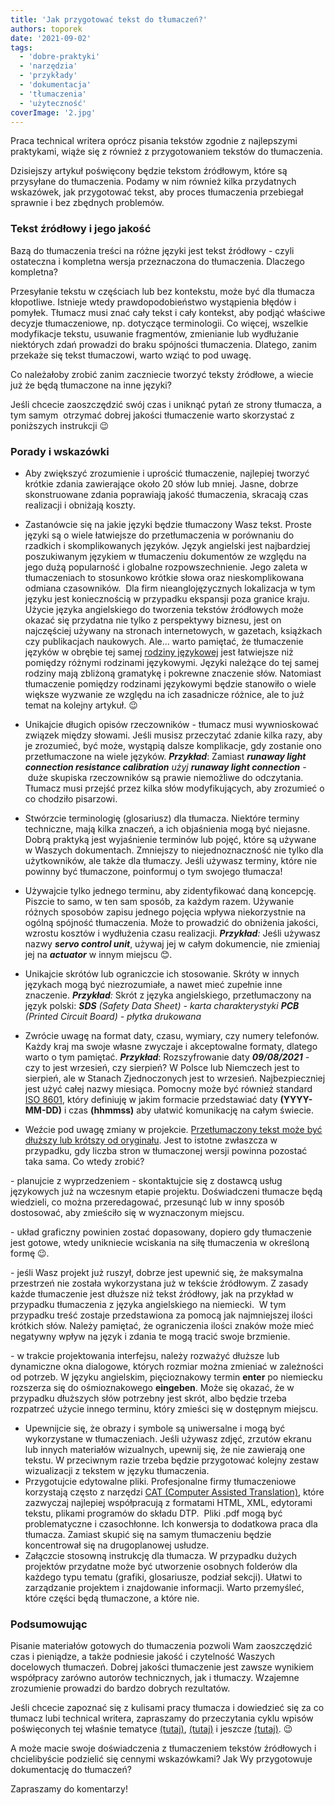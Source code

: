 ```yaml
---
title: 'Jak przygotować tekst do tłumaczeń?'
authors: toporek
date: '2021-09-02'
tags:
  - 'dobre-praktyki'
  - 'narzędzia'
  - 'przykłady'
  - 'dokumentacja'
  - 'tłumaczenia'
  - 'użyteczność'
coverImage: '2.jpg'
---
```


Praca technical writera oprócz pisania tekstów zgodnie z najlepszymi praktykami,
wiąże się z również z przygotowaniem tekstów do tłumaczenia.

<!--truncate-->

Dzisiejszy artykuł poświęcony będzie tekstom źródłowym, które są przysyłane do
tłumaczenia. Podamy w nim również kilka przydatnych wskazówek, jak przygotować
tekst, aby proces tłumaczenia przebiegał sprawnie i bez zbędnych problemów.

### Tekst źródłowy i jego jakość

Bazą do tłumaczenia treści na różne języki jest tekst źródłowy - czyli
ostateczna i kompletna wersja przeznaczona do tłumaczenia. Dlaczego kompletna?

Przesyłanie tekstu w częściach lub bez kontekstu, może być dla tłumacza
kłopotliwe. Istnieje wtedy prawdopodobieństwo wystąpienia błędów i pomyłek.
Tłumacz musi znać cały tekst i cały kontekst, aby podjąć właściwe decyzje
tłumaczeniowe, np. dotyczące terminologii. Co więcej, wszelkie modyfikacje
tekstu, usuwanie fragmentów, zmienianie lub wydłużanie niektórych zdań prowadzi
do braku spójności tłumaczenia. Dlatego, zanim przekaże się tekst tłumaczowi,
warto wziąć to pod uwagę.

Co należałoby zrobić zanim zaczniecie tworzyć teksty źródłowe, a wiecie już że
będą tłumaczone na inne języki?

Jeśli chcecie zaoszczędzić swój czas i uniknąć pytań ze strony tłumacza, a tym
samym  otrzymać dobrej jakości tłumaczenie warto skorzystać z poniższych
instrukcji 😉

### Porady i wskazówki

- Aby zwiększyć zrozumienie i uprościć tłumaczenie, najlepiej tworzyć krótkie
  zdania zawierające około 20 słów lub mniej. Jasne, dobrze skonstruowane zdania
  poprawiają jakość tłumaczenia, skracają czas realizacji i obniżają koszty.
- Zastanówcie się na jakie języki będzie tłumaczony Wasz tekst. Proste języki są
  o wiele łatwiejsze do przetłumaczenia w porównaniu do rzadkich i
  skomplikowanych języków. Język angielski jest najbardziej poszukiwanym
  językiem w tłumaczeniu dokumentów ze względu na jego dużą popularność i
  globalne rozpowszechnienie. Jego zaleta w tłumaczeniach to stosunkowo krótkie
  słowa oraz nieskomplikowana odmiana czasowników.  Dla firm nieanglojęzycznych
  lokalizacja w tym języku jest koniecznością w przypadku ekspansji poza granice
  kraju. Użycie języka angielskiego do tworzenia tekstów źródłowych może okazać
  się przydatna nie tylko z perspektywy biznesu, jest on  najczęściej używany na
  stronach internetowych, w gazetach, książkach czy publikacjach naukowych.
  Ale... warto pamiętać, że tłumaczenie języków w obrębie tej samej
  [rodziny językowej](https://pl.wikipedia.org/wiki/Rodzina_j%C4%99zykowa) jest
  łatwiejsze niż pomiędzy różnymi rodzinami językowymi. Języki należące do tej
  samej rodziny mają zbliżoną gramatykę i pokrewne znaczenie słów. Natomiast
  tłumaczenie pomiędzy rodzinami językowymi będzie stanowiło o wiele większe
  wyzwanie ze względu na ich zasadnicze różnice, ale to już temat na kolejny
  artykuł. 😉
- Unikajcie długich opisów rzeczowników - tłumacz musi wywnioskować związek
  między słowami. Jeśli musisz przeczytać zdanie kilka razy, aby je zrozumieć,
  być może, wystąpią dalsze komplikacje, gdy zostanie ono przetłumaczone na
  wiele języków. **_Przykład_**: Zamiast **_runaway light connection resistance
  calibration_** _użyj_ **_runaway light connection_** \- duże skupiska
  rzeczowników są prawie niemożliwe do odczytania. Tłumacz musi przejść przez
  kilka słów modyfikujących, aby zrozumieć o co chodziło pisarzowi.
- Stwórzcie terminologię (glosariusz) dla tłumacza. Niektóre terminy techniczne,
  mają kilka znaczeń, a ich objaśnienia mogą być niejasne. Dobrą praktyką jest
  wyjaśnienie terminów lub pojęć, które są używane w Waszych dokumentach.
  Zmniejszy to niejednoznaczność nie tylko dla użytkowników, ale także dla
  tłumaczy. Jeśli używasz terminy, które nie powinny być tłumaczone, poinformuj
  o tym swojego tłumacza!
- Używajcie tylko jednego terminu, aby zidentyfikować daną koncepcję. Piszcie to
  samo, w ten sam sposób, za każdym razem. Używanie różnych sposobów zapisu
  jednego pojęcia wpływa niekorzystnie na ogólną spójność tłumaczenia. Może to
  prowadzić do obniżenia jakości, wzrostu kosztów i wydłużenia czasu realizacji.
  _**Przykład**:_ Jeśli używasz nazwy _**servo control unit**_, używaj jej w
  całym dokumencie, nie zmieniaj jej na **_actuator_** w innym miejscu 😊.
- Unikajcie skrótów lub ograniczcie ich stosowanie. Skróty w innych językach
  mogą być niezrozumiałe, a nawet mieć zupełnie inne znaczenie. _**Przykład**:_
  Skrót z języka angielskiego, przetłumaczony na język polski: _**SDS** (Safety
  Data Sheet) - karta charakterystyki_ _**PCB** (Printed Circuit Board) - płytka
  drukowana_
- Zwrócie uwagę na format daty, czasu, wymiary, czy numery telefonów. Każdy kraj
  ma swoje własne zwyczaje i akceptowalne formaty, dlatego warto o tym pamiętać.
  **_Przykład_**: Rozszyfrowanie daty **_09/08/2021_** - czy to jest wrzesień,
  czy sierpień? W Polsce lub Niemczech jest to sierpień, ale w Stanach
  Zjednoczonych jest to wrzesień. Najbezpieczniej jest użyć całej nazwy
  miesiąca. Pomocny może być również standard
  [ISO 8601](https://pl.wikipedia.org/wiki/ISO_8601), który definiuję w jakim
  formacie przedstawiać daty **(YYYY-MM-DD)** i czas **(hhmmss)** aby ułatwić
  komunikację na całym świecie.

- Weźcie pod uwagę zmiany w projekcie.
  [Przetłumaczony tekst może być dłuższy lub krótszy od oryginału](https://www.w3.org/International/articles/article-text-size.pl).
  Jest to istotne zwłaszcza w przypadku, gdy liczba stron w tłumaczonej wersji
  powinna pozostać taka sama. Co wtedy zrobić?

\- planujcie z wyprzedzeniem - skontaktujcie się z dostawcą usług językowych już
na wczesnym etapie projektu. Doświadczeni tłumacze będą wiedzieli, co można
przeredagować, przesunąć lub w inny sposób dostosować, aby zmieściło się w
wyznaczonym miejscu.

\- układ graficzny powinien zostać dopasowany, dopiero gdy tłumaczenie jest
gotowe, wtedy unikniecie wciskania na siłę tłumaczenia w określoną formę 😉.

\- jeśli Wasz projekt już ruszył, dobrze jest upewnić się, że maksymalna
przestrzeń nie została wykorzystana już w tekście źródłowym. Z zasady każde
tłumaczenie jest dłuższe niż tekst źródłowy, jak na przykład w przypadku
tłumaczenia z języka angielskiego na niemiecki.  W tym przypadku treść zostaje
przedstawiona za pomocą jak najmniejszej ilości krótkich słów. Należy pamiętać,
że ograniczenia ilości znaków może mieć negatywny wpływ na język i zdania te
mogą tracić swoje brzmienie.

\- w trakcie projektowania interfejsu, należy rozważyć dłuższe lub dynamiczne
okna dialogowe, których rozmiar można zmieniać w zależności od potrzeb. W języku
angielskim, pięcioznakowy termin **enter** po niemiecku rozszerza się do
ośmioznakowego **eingeben**. Może się okazać, że w przypadku dłuższych słów
potrzebny jest skrót, albo będzie trzeba rozpatrzeć użycie innego terminu, który
zmieści się w dostępnym miejscu.

- Upewnijcie się, że obrazy i symbole są uniwersalne i mogą być wykorzystane w
  tłumaczeniach. Jeśli używasz zdjęć, zrzutów ekranu lub innych materiałów
  wizualnych, upewnij się, że nie zawierają one tekstu. W przeciwnym razie
  trzeba będzie przygotować kolejny zestaw wizualizacji z tekstem w języku
  tłumaczenia.
- Przygotujcie edytowalne pliki. Profesjonalne firmy tłumaczeniowe korzystają
  często z narzędzi
  [CAT (Computer Assisted Translation)](https://en.wikipedia.org/wiki/Computer-assisted_translation),
  które zazwyczaj najlepiej współpracują z formatami HTML, XML, edytorami
  tekstu, plikami programów do składu DTP.  Pliki .pdf mogą być problematyczne i
  czasochłonne. Ich konwersja to dodatkowa praca dla tłumacza. Zamiast skupić
  się na samym tłumaczeniu będzie koncentrował się na drugoplanowej usłudze.
- Załączcie stosowną instrukcję dla tłumacza. W przypadku dużych projektów
  przydatne może być utworzenie osobnych folderów dla każdego typu tematu
  (grafiki, glosariusze, podział sekcji). Ułatwi to zarządzanie projektem i
  znajdowanie informacji. Warto przemyśleć, które części będą tłumaczone, a
  które nie.

### Podsumowując

Pisanie materiałów gotowych do tłumaczenia pozwoli Wam zaoszczędzić czas i
pieniądze, a także podniesie jakość i czytelność Waszych docelowych tłumaczeń.
Dobrej jakości tłumaczenie jest zawsze wynikiem współpracy zarówno autorów
technicznych, jak i tłumaczy. Wzajemne zrozumienie prowadzi do bardzo dobrych
rezultatów.

Jeśli chcecie zapoznać się z kulisami pracy tłumacza i dowiedzieć się za co
tłumacz lubi technical writera, zapraszamy do przeczytania cyklu wpisów
poświęconych tej właśnie tematyce
[(tutaj)](../za-co-tlumacze-lubia-autorow-internacjonalizacja/index.md),
[(tutaj)](../za-co-tlumacze-lubia-autorow-skladaki/index.md) i jeszcze
[(tutaj)](../za-co-tlumacze-lubia-autorow-spojnosc/index.md). 😉

A może macie swoje doświadczenia z tłumaczeniem tekstów źródłowych i
chcielibyście podzielić się cennymi wskazówkami? Jak Wy przygotowuje
dokumentację do tłumaczeń?

Zapraszamy do komentarzy!
